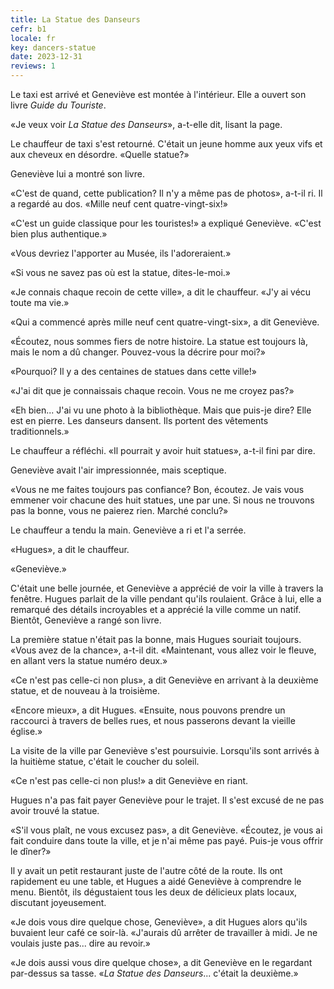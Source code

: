 ```yaml
---
title: La Statue des Danseurs
cefr: b1
locale: fr
key: dancers-statue
date: 2023-12-31
reviews: 1
---
```


Le taxi est arrivé et Geneviève est montée à l'intérieur. Elle a ouvert son livre *Guide du Touriste*.

«Je veux voir *La Statue des Danseurs*», a-t-elle dit, lisant la page.

Le chauffeur de taxi s'est retourné. C'était un jeune homme aux yeux vifs et aux cheveux en désordre. «Quelle statue?»

Geneviève lui a montré son livre.

«C'est de quand, cette publication? Il n'y a même pas de photos», a-t-il ri. Il a regardé au dos. «Mille neuf cent quatre-vingt-six!»

«C'est un guide classique pour les touristes!» a expliqué Geneviève. «C'est bien plus authentique.»

«Vous devriez l'apporter au Musée, ils l'adoreraient.»

«Si vous ne savez pas où est la statue, dites-le-moi.»

«Je connais chaque recoin de cette ville», a dit le chauffeur. «J'y ai vécu toute ma vie.»

«Qui a commencé après mille neuf cent quatre-vingt-six», a dit Geneviève.

«Écoutez, nous sommes fiers de notre histoire. La statue est toujours là, mais le nom a dû changer. Pouvez-vous la décrire pour moi?»

«Pourquoi? Il y a des centaines de statues dans cette ville!»

«J'ai dit que je connaissais chaque recoin. Vous ne me croyez pas?»

«Eh bien... J'ai vu une photo à la bibliothèque. Mais que puis-je dire? Elle est en pierre. Les danseurs dansent. Ils portent des vêtements traditionnels.»

Le chauffeur a réfléchi. «Il pourrait y avoir huit statues», a-t-il fini par dire.

Geneviève avait l'air impressionnée, mais sceptique.

«Vous ne me faites toujours pas confiance? Bon, écoutez. Je vais vous emmener voir chacune des huit statues, une par une. Si nous ne trouvons pas la bonne, vous ne paierez rien. Marché conclu?»

Le chauffeur a tendu la main. Geneviève a ri et l'a serrée.

«Hugues», a dit le chauffeur.

«Geneviève.»

C'était une belle journée, et Geneviève a apprécié de voir la ville à travers la fenêtre. Hugues parlait de la ville pendant qu'ils roulaient. Grâce à lui, elle a remarqué des détails incroyables et a apprécié la ville comme un natif. Bientôt, Geneviève a rangé son livre.

La première statue n'était pas la bonne, mais Hugues souriait toujours. «Vous avez de la chance», a-t-il dit. «Maintenant, vous allez voir le fleuve, en allant vers la statue numéro deux.»

«Ce n'est pas celle-ci non plus», a dit Geneviève en arrivant à la deuxième statue, et de nouveau à la troisième.

«Encore mieux», a dit Hugues. «Ensuite, nous pouvons prendre un raccourci à travers de belles rues, et nous passerons devant la vieille église.»

La visite de la ville par Geneviève s'est poursuivie. Lorsqu'ils sont arrivés à la huitième statue, c'était le coucher du soleil.

«Ce n'est pas celle-ci non plus!» a dit Geneviève en riant.

Hugues n'a pas fait payer Geneviève pour le trajet. Il s'est excusé de ne pas avoir trouvé la statue.

«S'il vous plaît, ne vous excusez pas», a dit Geneviève. «Écoutez, je vous ai fait conduire dans toute la ville, et je n'ai même pas payé. Puis-je vous offrir le dîner?»

Il y avait un petit restaurant juste de l'autre côté de la route. Ils ont rapidement eu une table, et Hugues a aidé Geneviève à comprendre le menu. Bientôt, ils dégustaient tous les deux de délicieux plats locaux, discutant joyeusement.

«Je dois vous dire quelque chose, Geneviève», a dit Hugues alors qu'ils buvaient leur café ce soir-là. «J'aurais dû arrêter de travailler à midi. Je ne voulais juste pas... dire au revoir.»

«Je dois aussi vous dire quelque chose», a dit Geneviève en le regardant par-dessus sa tasse. «*La Statue des Danseurs*... c'était la deuxième.»